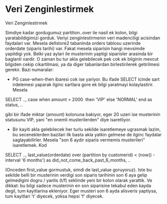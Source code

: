 # Veri Zenginlestirmek


Veri Zenginlestirmek




Simdiye kadar gordugumuz partition..over ile nasil ek kolon, bilgi yaratabildigimizi gorduk. Veriyi zenginlestirmenin veri madenciligi acisindan faydalari var. Mesela dellstore2 tabaninda orders tablosu uzerinde orderdate (siparis tarihi) var. Fakat mesela siparisin hangi mevsimde yapildigi yok. Belki yaz aylari ile musterinin yaptigi siparisler arasinda bir baglanti vardir. O zaman bu tur akla gelebilecek pek cok ek bilginin mevcut bilgiden cekip cikartilmasi, ya da diger tabanlardan birlestirilerek getirilmesi gerekir. Bazi numaralar:

- PG case-when-then ibaresi cok ise yariyor. Bu ifade SELECT icinde sart irdelemesi yaparak ilginc sartlara gore ek bilgi yaratmayi kolaylastirir. Mesela


SELECT .., case when amount > 2000  then 'VIP' else 'NORMAL' end as status, ..

gibi bir ifade miktar (amount) kolonuna bakiyor, eger 20 uzeri ise musterinin statusunu VIP, yani "en onemli musterilerden" diye isaretliyor.

- Bir kayiti akla gelebilecek her turlu sekilde isaretlemeye ugrasmak lazim, bu seceneklerden bazilari ilk basta akla yatkin gelmese de ilginc faydalar saglayabilirler. Mesela "son 6 aydir siparis vermemis musterileri" isaretlemek. Kod


SELECT .., last_value(orderdate) over (partition by customerid) < (now() - interval '6 months') as did_not_come_back_past_6_months, ..

(Onceden first_value gormustuk, simdi de last_value goruyoruz). Iste bu sekilde belli bir musterinin verdigi son siparis tarihinin son 6 aya gelip gelmedigini dogru / yanlis (t/f) seklinde yeni bir kolon olarak yarattik. Ve dikkat: bu bilgi sadece musterinin en son siparisine tekabul eden kayda degil, tum kayitlarina ekleniyor. Eger musteri son 6 ayda alisveris yaptiysa, tum kayitlari 't' diyecek, yoksa hepsi 'f' diyecek.





